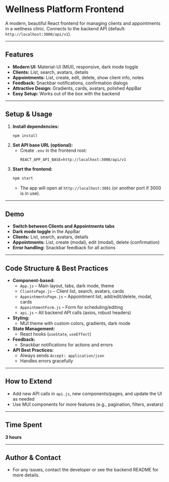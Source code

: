 # Wellness Platform Frontend

A modern, beautiful React frontend for managing clients and appointments in a wellness clinic. Connects to the backend API (default: `http://localhost:3000/api/v1`).

---

## Features
- **Modern UI:** Material-UI (MUI), responsive, dark mode toggle
- **Clients:** List, search, avatars, details
- **Appointments:** List, create, edit, delete, show client info, notes
- **Feedback:** Snackbar notifications, confirmation dialogs
- **Attractive Design:** Gradients, cards, avatars, polished AppBar
- **Easy Setup:** Works out of the box with the backend

---

## Setup & Usage

1. **Install dependencies:**
   ```sh
   npm install
   ```
2. **Set API base URL (optional):**
   - Create `.env` in the frontend root:
     ```
     REACT_APP_API_BASE=http://localhost:3000/api/v1
     ```
3. **Start the frontend:**
   ```sh
   npm start
   ```
   - The app will open at `http://localhost:3001` (or another port if 3000 is in use).

---

## Demo
- **Switch between Clients and Appointments tabs**
- **Dark mode toggle** in the AppBar
- **Clients:** List, search, avatars, details
- **Appointments:** List, create (modal), edit (modal), delete (confirmation)
- **Error handling:** Snackbar feedback for all actions

---

## Code Structure & Best Practices
- **Component-based:**
  - `App.js` – Main layout, tabs, dark mode, theme
  - `ClientsPage.js` – Client list, search, avatars, cards
  - `AppointmentsPage.js` – Appointment list, add/edit/delete, modal, cards
  - `AppointmentForm.js` – Form for scheduling/editing
  - `api.js` – All backend API calls (axios, robust headers)
- **Styling:**
  - MUI theme with custom colors, gradients, dark mode
- **State Management:**
  - React hooks (`useState`, `useEffect`)
- **Feedback:**
  - Snackbar notifications for actions and errors
- **API Best Practices:**
  - Always sends `Accept: application/json`
  - Handles errors gracefully

---

## How to Extend
- Add new API calls in `api.js`, new components/pages, and update the UI as needed
- Use MUI components for more features (e.g., pagination, filters, avatars)

---

## Time Spent
**3 hours**

---

## Author & Contact
- For any issues, contact the developer or see the backend README for more details.

